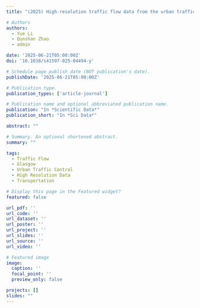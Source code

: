 ```yaml
---
title: "(2025) High-resolution traffic flow data from the urban traffic control system in Glasgow. Scientific Data, 12, 253"

# Authors
authors:
  - Yue Li
  - Qunshan Zhao
  - admin

date: '2025-06-21T05:00:00Z'
doi: '10.1038/s41597-025-04494-y'

# Schedule page publish date (NOT publication's date).
publishDate: '2025-06-21T05:00:00Z'

# Publication type.
publication_types: ['article-journal']

# Publication name and optional abbreviated publication name.
publication: "In *Scientific Data*"
publication_short: "In *Sci Data*"

abstract: ""

# Summary. An optional shortened abstract.
summary: ""

tags:
  - Traffic Flow
  - Glasgow
  - Urban Traffic Control
  - High Resolution Data
  - Transportation

# Display this page in the Featured widget?
featured: false

url_pdf: ''
url_code: ''
url_dataset: ''
url_poster: ''
url_project: ''
url_slides: ''
url_source: ''
url_video: ''

# Featured image
image:
  caption: ''
  focal_point: ''
  preview_only: false

projects: []
slides: ""
---
```

